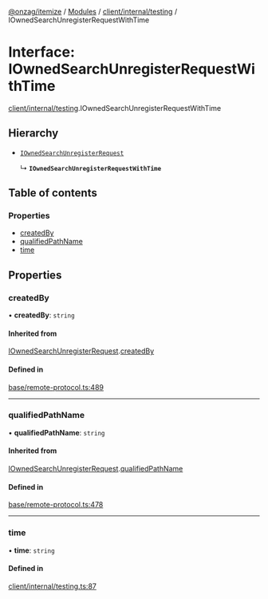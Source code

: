 [@onzag/itemize](../README.md) / [Modules](../modules.md) / [client/internal/testing](../modules/client_internal_testing.md) / IOwnedSearchUnregisterRequestWithTime

# Interface: IOwnedSearchUnregisterRequestWithTime

[client/internal/testing](../modules/client_internal_testing.md).IOwnedSearchUnregisterRequestWithTime

## Hierarchy

- [`IOwnedSearchUnregisterRequest`](base_remote_protocol.IOwnedSearchUnregisterRequest.md)

  ↳ **`IOwnedSearchUnregisterRequestWithTime`**

## Table of contents

### Properties

- [createdBy](client_internal_testing.IOwnedSearchUnregisterRequestWithTime.md#createdby)
- [qualifiedPathName](client_internal_testing.IOwnedSearchUnregisterRequestWithTime.md#qualifiedpathname)
- [time](client_internal_testing.IOwnedSearchUnregisterRequestWithTime.md#time)

## Properties

### createdBy

• **createdBy**: `string`

#### Inherited from

[IOwnedSearchUnregisterRequest](base_remote_protocol.IOwnedSearchUnregisterRequest.md).[createdBy](base_remote_protocol.IOwnedSearchUnregisterRequest.md#createdby)

#### Defined in

[base/remote-protocol.ts:489](https://github.com/onzag/itemize/blob/a24376ed/base/remote-protocol.ts#L489)

___

### qualifiedPathName

• **qualifiedPathName**: `string`

#### Inherited from

[IOwnedSearchUnregisterRequest](base_remote_protocol.IOwnedSearchUnregisterRequest.md).[qualifiedPathName](base_remote_protocol.IOwnedSearchUnregisterRequest.md#qualifiedpathname)

#### Defined in

[base/remote-protocol.ts:478](https://github.com/onzag/itemize/blob/a24376ed/base/remote-protocol.ts#L478)

___

### time

• **time**: `string`

#### Defined in

[client/internal/testing.ts:87](https://github.com/onzag/itemize/blob/a24376ed/client/internal/testing.ts#L87)
